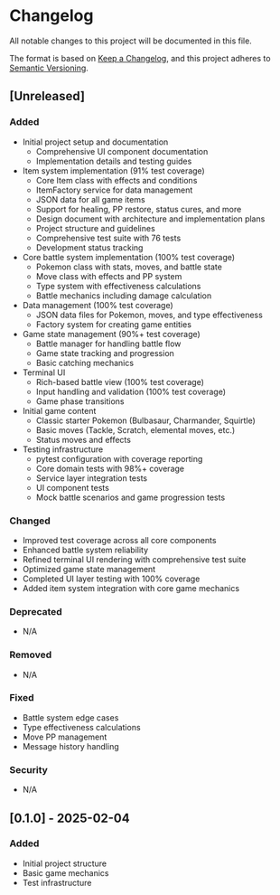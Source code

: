# Changelog

All notable changes to this project will be documented in this file.

The format is based on [Keep a Changelog](https://keepachangelog.com/en/1.0.0/),
and this project adheres to [Semantic Versioning](https://semver.org/spec/v2.0.0.html).

## [Unreleased]

### Added
- Initial project setup and documentation
  - Comprehensive UI component documentation
  - Implementation details and testing guides
- Item system implementation (91% test coverage)
  - Core Item class with effects and conditions
  - ItemFactory service for data management
  - JSON data for all game items
  - Support for healing, PP restore, status cures, and more
  - Design document with architecture and implementation plans
  - Project structure and guidelines
  - Comprehensive test suite with 76 tests
  - Development status tracking
- Core battle system implementation (100% test coverage)
  - Pokemon class with stats, moves, and battle state
  - Move class with effects and PP system
  - Type system with effectiveness calculations
  - Battle mechanics including damage calculation
- Data management (100% test coverage)
  - JSON data files for Pokemon, moves, and type effectiveness
  - Factory system for creating game entities
- Game state management (90%+ test coverage)
  - Battle manager for handling battle flow
  - Game state tracking and progression
  - Basic catching mechanics
- Terminal UI
  - Rich-based battle view (100% test coverage)
  - Input handling and validation (100% test coverage)
  - Game phase transitions
- Initial game content
  - Classic starter Pokemon (Bulbasaur, Charmander, Squirtle)
  - Basic moves (Tackle, Scratch, elemental moves, etc.)
  - Status moves and effects
- Testing infrastructure
  - pytest configuration with coverage reporting
  - Core domain tests with 98%+ coverage
  - Service layer integration tests
  - UI component tests
  - Mock battle scenarios and game progression tests

### Changed
- Improved test coverage across all core components
- Enhanced battle system reliability
- Refined terminal UI rendering with comprehensive test suite
- Optimized game state management
- Completed UI layer testing with 100% coverage
- Added item system integration with core game mechanics

### Deprecated
- N/A

### Removed
- N/A

### Fixed
- Battle system edge cases
- Type effectiveness calculations
- Move PP management
- Message history handling

### Security
- N/A

## [0.1.0] - 2025-02-04

### Added
- Initial project structure
- Basic game mechanics
- Test infrastructure
